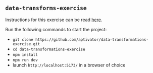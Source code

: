 ## `data-transforms-exercise`

Instructions for this exercise can be read [here](./INSTRUCTIONS.md).

Run the following commands to start the project:

* `git clone https://github.com/aptivator/data-transformations-exercise.git`
* `cd data-transformations-exercise`
* `npm install`
* `npm run dev`
* launch `http://localhost:5173/` in a browser of choice
